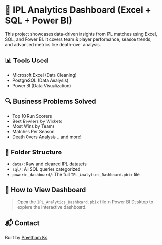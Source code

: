 # 🏏 IPL Analytics Dashboard (Excel + SQL + Power BI)

This project showcases data-driven insights from IPL matches using Excel, SQL, and Power BI. It covers team & player performance, season trends, and advanced metrics like death-over analysis.

## 📊 Tools Used
- Microsoft Excel (Data Cleaning)
- PostgreSQL (Data Analysis)
- Power BI (Data Visualization)

## 🔍 Business Problems Solved
- Top 10 Run Scorers
- Best Bowlers by Wickets
- Most Wins by Teams
- Matches Per Season
- Death Overs Analysis
...and more!

## 📁 Folder Structure
- `data/`: Raw and cleaned IPL datasets
- `sql/`: All SQL queries categorized
- `powerbi_dashboard/`: The full `IPL_Analytics_Dashboard.pbix` file

## 📌 How to View Dashboard
> Open the `IPL_Analytics_Dashboard.pbix` file in Power BI Desktop to explore the interactive dashboard.

## 📬 Contact
Built by [Preetham Ks](#)
